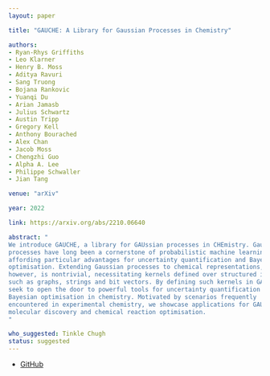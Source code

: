 ```yaml
---
layout: paper

title: "GAUCHE: A Library for Gaussian Processes in Chemistry"

authors:
- Ryan-Rhys Griffiths
- Leo Klarner
- Henry B. Moss
- Aditya Ravuri
- Sang Truong
- Bojana Rankovic
- Yuanqi Du
- Arian Jamasb
- Julius Schwartz
- Austin Tripp
- Gregory Kell
- Anthony Bourached
- Alex Chan
- Jacob Moss
- Chengzhi Guo
- Alpha A. Lee
- Philippe Schwaller
- Jian Tang

venue: "arXiv"

year: 2022

link: https://arxiv.org/abs/2210.06640

abstract: "
We introduce GAUCHE, a library for GAUssian processes in CHEmistry. Gaussian
processes have long been a cornerstone of probabilistic machine learning,
affording particular advantages for uncertainty quantification and Bayesian
optimisation. Extending Gaussian processes to chemical representations,
however, is nontrivial, necessitating kernels defined over structured inputs
such as graphs, strings and bit vectors. By defining such kernels in GAUCHE, we
seek to open the door to powerful tools for uncertainty quantification and
Bayesian optimisation in chemistry. Motivated by scenarios frequently
encountered in experimental chemistry, we showcase applications for GAUCHE in
molecular discovery and chemical reaction optimisation.
"

who_suggested: Tinkle Chugh
status: suggested
---
```

- [GitHub](https://github.com/leojklarner/gauche)

